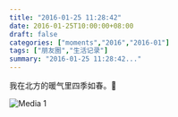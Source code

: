 ```yaml
---
title: "2016-01-25 11:28:42"
date: 2016-01-25T10:00:00+08:00
draft: false
categories: ["moments","2016","2016-01"]
tags: ["朋友圈","生活记录"]
summary: "2016-01-25 11:28:42..."
---
```


我在北方的暖气里四季如春。🤗

![Media 1](/Moments/photos/2016-01-25/201601251128420.jpg)


